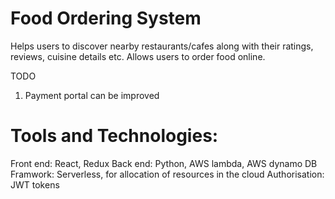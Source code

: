 # Food Ordering System

Helps users to discover nearby restaurants/cafes along with their ratings, reviews, cuisine details etc. 
Allows users to order food online.

TODO 
1) Payment portal can be improved

# Tools and Technologies:

Front end: React, Redux
Back end: Python, AWS lambda, AWS dynamo DB
Framwork: Serverless, for allocation of resources in the cloud
Authorisation: JWT tokens
